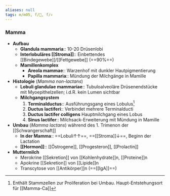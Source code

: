 ```yaml
---
aliases: null
tags: m/m05, f/🦩, f/💀
---
```

### Mamma
- **Aufbau**
	- **Glandula mammaria**:: 10-20 Drüsenlobi
	- **Interlobuläres [[Stroma]]**:: Einbettendes [[Bindegewebe]]/[[Fettgewebe]] (==90%==)
	- **Mamillenkomplex**
		- **Areola mammae**:: Warzenhof mit dunkler Hautpigmentierung
		- **Papilla mammaria**:: Mündung der Milchgänge in Mamille
- **Histologie** (*Mamma non-lactans*)
	- **Lobuli glandulae mammariae**:: Tubuloalveoläre Drüsenendstücke mit Myoepithelzellen; i.d.R. kein Lumen sichtbar
	- **Milchgangsystem**
		1. **Terminalductus**:: Ausführungsgang eines Lobulus[^1]
		2. **Ductus lactiferi**:: Verbindet mehrere Terminalducti
		3. **Ductus lactifer colligens** Hauptmilchgang eines Lobus
		4. **Sinus lactifer**:: Milchsack-Erweiterung mit Mündung in Mamille
- **Umbau** (*Mamma lactans*) während des 1. Trimenon der [[Schwangerschaft]]
	- **In der Mamma**:: ==Lobuli↑↑==, ==[[Stroma]]↓==, Beginn der Lactation
	- **[[Hormon]]**:: [[Östrogene]], [[Progesteron]], [[Prolactin]]
- **Muttermilch**
	- Merokrine [[Sekretion]] von [[Kohlenhydrate]]n, [[Proteine]]n
	- Apokrine [[Sekretion]] von [[Lipide]]n
	- Transcytose von [[Antikörper]]n (==[[IgA]]==)

[^1]: Enthält Stammzellen zur Proliferation bei Umbau. Haupt-Entstehungsort für [[Mamma-Ca]]
